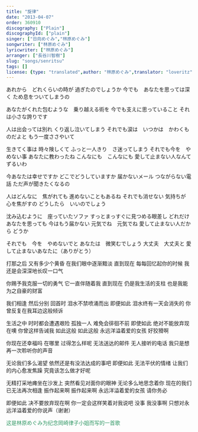 ```yaml
---
title: "旋律"
date: "2013-04-07"
order: 360910
discography: ["Plain"]
discographyId: ["plain"]
singer: ["日向めぐみ","林原めぐみ"]
songwriter: ["林原めぐみ"]
lyricwriter: ["林原めぐみ"]
arranger: ["長谷川智樹"]
slug: "songs/senritsu"
tags: []
license: {type: "translated",author: "林原めぐみ",translator: "loveritz"}
---
```


あれから　どれくらいの時が
過ぎたのでしょうか
今でも　あなたを思っては深く
ため息をついてしまうの

あなたがくれた包むような　乗り越える術を
今でも支えに思っていること
それは小さな誇りです

人は出会っては別れ
くり返し泣いてしまう
それでも涙は　いつかは　かわくものだよと
もう一度ささやいて

生きてく事は
時々険しくて
ふっと一人きり　さ迷ってしまう
それでも今を　やめない事
あなたに教わったね
こんなにも　こんなにも
愛して止まない人なんて
ずるいわ

今あなたは幸せですか
どこでどうしていますか
届かないメール
つながらない電話
ただ声が聞きたくなるの

人はどんなに　焦がれても
進めないこともあるね
それでも消せない
気持ちが　心を焦がすの
どうしたら　いいのでしょう

沈み込むように　座っていたソファ
すっとまっすぐに見つめる眼差し
どれだけあなたを思っても
今はもう届かない
元気でね　元気でね
愛して止まない人だから
どうか

それでも　今を　やめないでと
あなたは　微笑むでしょう
大丈夫　大丈夫と
愛して止まないあなたに（ありがとう）

打那之后 又有多少个黄昏
在我们眼中逐渐黯淡
直到现在 每每回忆起你的时候
我还是会深深地长叹一口气

你赐予我克服一切的勇气 它一直伴随着我
直到现在 仍是我生活的支柱
也是我能为之自豪的财富

我们相逢 然后分别
回首时 泪水不禁喷涌而出
即便如此 泪水终有一天会消失的
你曾反复在我耳边这般倾诉

生活之中
时时都会遭遇艰险 
孤独一人 难免会徘徊不前
即使如此 绝对不能放弃现在噢
你曾这样告诫我
如此这般 如此这般
永远洋溢着爱的女孩
好狡猾啊

你现在还幸福吗
在哪里 过得怎么样呢
无法送达的邮件
无人接听的电话
我只是想再一次聆听你的声音

无论我们多么渴望
依然还是有没法达成的事吧
即便如此 无法平伏的情绪
让我们的内心愈发焦躁
究竟该怎么做才好呢

无精打采地瘫坐在沙发上
突然看见对面你的眼神
无论多么地思念着你
现在的我们已无法再次相逢
振作起来啊 振作起来啊
永远洋溢着爱的女孩
请你务必

即便如此 决不要放弃现在啊
你一定会这样笑着对我说吧
没事 我没事啊
只想对永远洋溢着爱的你说声（谢谢）

<span style="color: #339966;">这是林原めぐみ为纪念岡崎律子小姐而写的一首歌</span>
